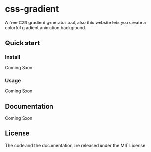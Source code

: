 # css-gradient

A free CSS gradient generator tool, also this website lets you create a colorful gradient animation background.

## Quick start

### Install

Coming Soon

### Usage

Coming Soon

## Documentation

Coming Soon

## License

The code and the documentation are released under the MIT License.
